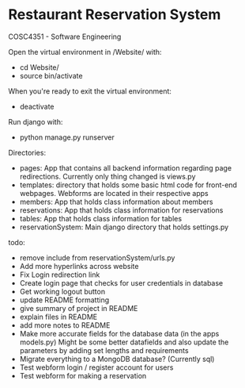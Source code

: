# Restaurant Reservation System
 COSC4351 - Software Engineering

Open the virtual environment in /Website/ with:
- cd Website/
- source bin/activate

When you're ready to exit the virtual environment:
- deactivate

Run django with:
- python manage.py runserver

Directories:
- pages: App that contains all backend information regarding page redirections. Currently only thing changed is views.py
- templates: directory that holds some basic html code for front-end webpages. Webforms are located in their respective apps
- members: App that holds class information about members
- reservations: App that holds class information for reservations
- tables: App that holds class information for tables
- reservationSystem: Main django directory that holds settings.py

todo:
- remove include from reservationSystem/urls.py
- Add more hyperlinks across website
- Fix Login redirection link
- Create login page that checks for user credentials in database
- Get working logout button
- update README formatting
- give summary of project in README
- explain files in README
- add more notes to README
- Make more accurate fields for the database data (in the apps models.py) Might be some better datafields and also update the parameters by adding set lengths and requirements
- Migrate everything to a MongoDB database? (Currently sql)
- Test webform login / register account for users
- Test webform for making a reservation
